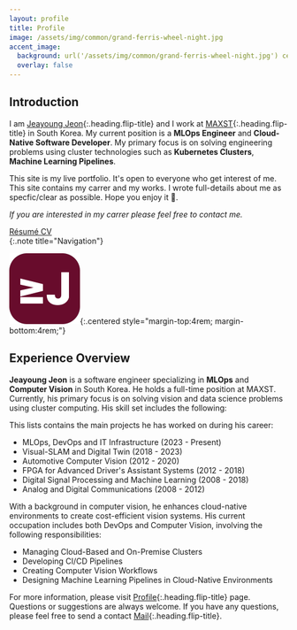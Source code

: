 ```yaml
---
layout: profile
title: Profile
image: /assets/img/common/grand-ferris-wheel-night.jpg
accent_image:
  background: url('/assets/img/common/grand-ferris-wheel-night.jpg') center/cover
  overlay: false
---
```



## Introduction

I am [Jeayoung Jeon]{:.heading.flip-title} and I work at [MAXST]{:.heading.flip-title} in South Korea. My current position is a **MLOps Engineer** and **Cloud-Native Software Developer**. My primary focus is on solving engineering problems using cluster technologies such as **Kubernetes Clusters**, **Machine Learning Pipelines**.

This site is my live portfolio. It's open to everyone who get interest of me. This site contains my carrer and my works. I wrote full-details about me as specfic/clear as possible. Hope you enjoy it 🥰.

*If you are interested in my carrer please feel free to contact me.*

<div class="screen-only">
  <a href="/profile/resume/" class="btn btn-sm btn-primary mt1">
    <small class="icon-briefcase"></small>
    Résumé
  </a>
  <a href="/profile/cv/" class="btn btn-sm btn-primary mt1">
    <small class="icon-briefcase"></small>
    CV
  </a>
</div>
{:.note title="Navigation"}


![Logo of this site](../assets/icons/icon-128x128.png){:.centered style="margin-top:4rem; margin-bottom:4rem;"}


## Experience Overview

**Jeayoung Jeon** is a software engineer specializing in **MLOps** and **Computer Vision** in South Korea. He holds a full-time position at MAXST. Currently, his primary focus is on solving vision and data science problems using cluster computing. His skill set includes the following:

<!-- 대학교, 대학원, 직장생활 동안 진행한 전공 과목 및 프로젝트 -->
This lists contains the main projects he has worked on during his career:

- MLOps, DevOps and IT Infrastructure (2023 - Present)
- Visual-SLAM and Digital Twin (2018 - 2023)
- Automotive Computer Vision (2012 - 2020)
- FPGA for Advanced Driver's Assistant Systems (2012 - 2018)
- Digital Signal Processing and Machine Learning (2008 - 2018)
- Analog and Digital Communications (2008 - 2012)

<!-- **The annual interval stands for the focused duration of his full efforts*
{:.faded} -->
With a background in computer vision, he enhances cloud-native environments to create cost-efficient vision systems. His current occupation includes both DevOps and Computer Vision, involving the following responsibilities:

- Managing Cloud-Based and On-Premise Clusters
- Developing CI/CD Pipelines
- Creating Computer Vision Workflows
- Designing Machine Learning Pipelines in Cloud-Native Environments

For more information, please visit [Profile]{:.heading.flip-title} page. Questions or suggestions are always welcome. If you have any questions, please feel free to send a contact [Mail]{:.heading.flip-title}.

[Jeayoung Jeon]: https://www.linkedin.com/in/jyje "LinkedIn Profile"
[Profile]: profile/ "my-profile --verbose"
[Résumé]: profile/resume/ "my-profile resume"
[Curriculum Vitae]: profile/cv/ "my-profile cv"
[CV]: profile/cv/ "my-profile cv"
[Works]: works/
[Articles]: articles/
[Blog]: blog/
[MAXST]: https://www.linkedin.com/company/maxst/ "LinkedIn profile of MAXST Co., Ltd."

[Mail]: mailto:jyjeon+online@outlook.com?subject=To&nbsp;Jeayoung&nbsp;Jeon